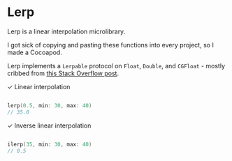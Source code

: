 # Lerp

Lerp is a linear interpolation microlibrary.

I got sick of copying and pasting these functions into every project, so I made a Cocoapod.

Lerp implements a `Lerpable` protocol on `Float`, `Double`, and `CGFloat` - mostly cribbed from [this Stack Overflow post](http://stackoverflow.com/questions/29930729/swift-protocol-similar-to-equatable).

✓ Linear interpolation

```swift

lerp(0.5, min: 30, max: 40)
// 35.0

```

✓ Inverse linear interpolation

```swift

ilerp(35, min: 30, max: 40)
// 0.5

```
